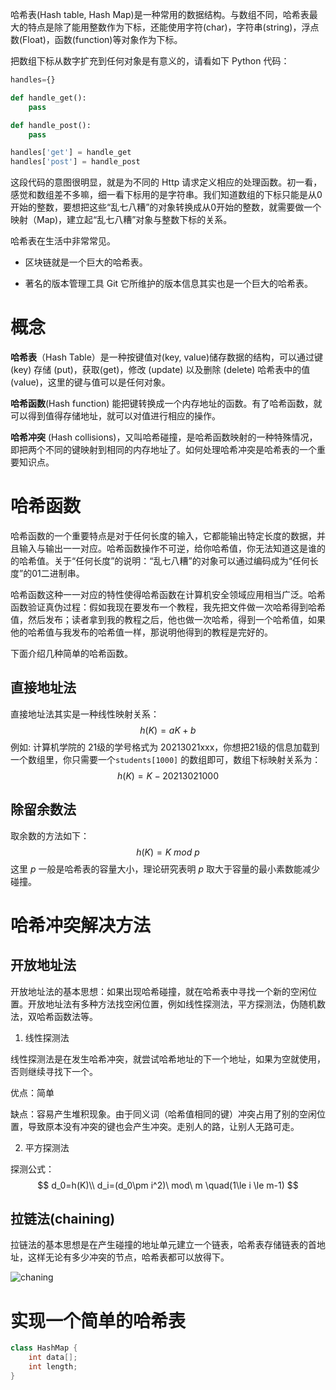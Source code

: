 哈希表(Hash table, Hash Map)是一种常用的数据结构。与数组不同，哈希表最大的特点是除了能用整数作为下标，还能使用字符(char)，字符串(string)，浮点数(Float)，函数(function)等对象作为下标。

把数组下标从数字扩充到任何对象是有意义的，请看如下 Python 代码：

```python
handles={}

def handle_get():
    pass

def handle_post():
    pass

handles['get'] = handle_get
handles['post'] = handle_post
```

这段代码的意图很明显，就是为不同的 Http 请求定义相应的处理函数。初一看，感觉和数组差不多嘛，细一看下标用的是字符串。我们知道数组的下标只能是从0开始的整数，要想把这些“乱七八糟”的对象转换成从0开始的整数，就需要做一个映射（Map)，建立起“乱七八糟”对象与整数下标的关系。



哈希表在生活中非常常见。

- 区块链就是一个巨大的哈希表。

- 著名的版本管理工具 Git 它所维护的版本信息其实也是一个巨大的哈希表。



# 概念

**哈希表**（Hash Table）是一种按键值对(key, value)储存数据的结构，可以通过键 (key) 存储 (put)，获取(get)，修改 (update) 以及删除 (delete) 哈希表中的值(value)，这里的键与值可以是任何对象。

**哈希函数**(Hash function) 能把键转换成一个内存地址的函数。有了哈希函数，就可以得到值得存储地址，就可以对值进行相应的操作。

**哈希冲突** (Hash collisions)，又叫哈希碰撞，是哈希函数映射的一种特殊情况，即把两个不同的键映射到相同的内存地址了。如何处理哈希冲突是哈希表的一个重要知识点。



# 哈希函数

哈希函数的一个重要特点是对于任何长度的输入，它都能输出特定长度的数据，并且输入与输出一一对应。哈希函数操作不可逆，给你哈希值，你无法知道这是谁的的哈希值。关于“任何长度”的说明：“乱七八糟”的对象可以通过编码成为“任何长度”的01二进制串。

哈希函数这种一一对应的特性使得哈希函数在计算机安全领域应用相当广泛。哈希函数验证真伪过程：假如我现在要发布一个教程，我先把文件做一次哈希得到哈希值，然后发布；读者拿到我的教程之后，他也做一次哈希，得到一个哈希值，如果他的哈希值与我发布的哈希值一样，那说明他得到的教程是完好的。



下面介绍几种简单的哈希函数。

## 直接地址法

直接地址法其实是一种线性映射关系：
$$
h(K)=aK+b
$$
例如: 计算机学院的 21级的学号格式为 20213021xxx，你想把21级的信息加载到一个数组里，你只需要一个`students[1000]` 的数组即可，数组下标映射关系为：
$$
h(K)=K-20213021000
$$

## 除留余数法

取余数的方法如下：
$$
h(K) = K\ mod\ p
$$
这里 $p$ 一般是哈希表的容量大小，理论研究表明 $p$ 取大于容量的最小素数能减少碰撞。 ​​



# 哈希冲突解决方法

## 开放地址法

开放地址法的基本思想：如果出现哈希碰撞，就在哈希表中寻找一个新的空闲位置。开放地址法有多种方法找空闲位置，例如线性探测法，平方探测法，伪随机数法，双哈希函数法等。

1. 线性探测法

线性探测法是在发生哈希冲突，就尝试哈希地址的下一个地址，如果为空就使用，否则继续寻找下一个。

优点：简单

缺点：容易产生堆积现象。由于同义词（哈希值相同的键）冲突占用了别的空闲位置，导致原本没有冲突的键也会产生冲突。走别人的路，让别人无路可走。

2. 平方探测法

探测公式：
$$
d_0=h(K)\\
d_i=(d_0\pm i^2)\ mod\ m \quad(1\le i \le m-1)
$$

## 拉链法(chaining)

拉链法的基本思想是在产生碰撞的地址单元建立一个链表，哈希表存储链表的首地址，这样无论有多少冲突的节点，哈希表都可以放得下。

![chaning](C:\Users\xiayulu\Desktop\notes\课程\数据结构\5哈希表\chaning.png)



# 实现一个简单的哈希表



```cpp
class HashMap {
    int data[];
    int length;
}
```



